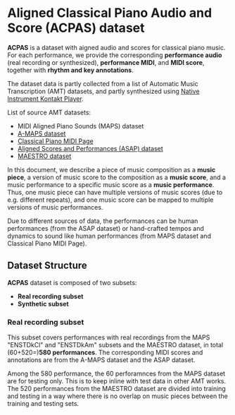 # Aligned Classical Piano Audio and Score (ACPAS) dataset

**ACPAS** is a dataset with aigned audio and scores for classical piano music. For each performance, we provide the corresponding **performance audio** (real recording or synthesized), **performance MIDI**, and **MIDI score**, together with **rhythm and key annotations**.

The dataset data is partly collected from a list of Automatic Music Transcription (AMT) datasets, and partly synthesized using [Native Instrument Kontakt Player](https://www.native-instruments.com/en/products/komplete/samplers/kontakt-6-player/).

List of source AMT datasets:
- MIDI Aligned Piano Sounds (MAPS) dataset
- [A-MAPS dataset](http://c4dm.eecs.qmul.ac.uk/ycart/a-maps.html)
- [Classical Piano MIDI Page](http://www.piano-midi.de/)
- [Aligned Scores and Performances (ASAP) dataset](https://github.com/fosfrancesco/asap-dataset)
- [MAESTRO dataset](https://magenta.tensorflow.org/datasets/maestro)

In this document, we describe a piece of music composition as a **music piece**, a version of music score to the composition as a **music score**, and a music performance to a specific music score as a **music performance**. Thus, one music piece can have multiple versions of music scores (due to e.g. different repeats), and one music score can be mapped to multiple versions of music performances.

Due to different sources of data, the performances can be human performances (from the ASAP dataset) or hand-crafted tempos and dynamics to sound like human performances (from MAPS dataset and Classical Piano MIDI Page).

## Dataset Structure

**ACPAS** dataset is composed of two subsets:
- **Real recording subset**
- **Synthetic subset**

### Real recording subset

This subset covers performances with real recordings from the MAPS "ENSTDkCl" and "ENSTDkAm" subsets and the MAESTRO dataset, in total (60+520=)**580 performances**. The corresponding MIDI scores and annotations are from the A-MAPS dataset and the ASAP dataset.

Among the 580 performance, the 60 perforamnces from the MAPS dataset are for testing only. This is to keep inline with test data in other AMT works. The 520 performances from the MAESTRO dataset are divided into training and testing in a way where there is no overlap on music pieces between the training and testing sets.


